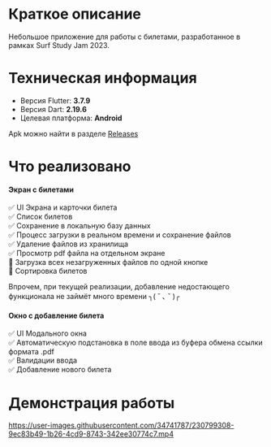 # Краткое описание

Небольшое приложение для работы с билетами, разработанное в рамках Surf Study Jam 2023.

# Техническая информация

- Версия Flutter: **3.7.9**
- Версия Dart: **2.19.6**
- Целевая платформа: **Android**

Apk можно найти в разделе [Releases](https://github.com/StarProxima/surf-flutter-study-jam-2023/releases)

# Что реализовано

#### Экран с билетами
✅ UI Экрана и карточки билета \
✅ Список билетов \
✅ Сохранение в локальную базу данных \
✅ Процесс загрузки в реальном времени и сохранение файлов \
✅ Удаление файлов из хранилища \
✅ Просмотр pdf файла на отдельном экране \
🔳 Загрузка всех незагруженных файлов по одной кнопке \
🔳 Сортировка билетов

Впрочем, при текущей реализации, добавление недостающего функционала не займёт много времени  ╮( ˘ ､ ˘ )╭

#### Окно с добавление билета
✅ UI Модального окна \
✅ Автоматическую подстановка в поле ввода из буфера обмена ссылки формата .pdf \
✅ Валидации ввода \
✅ Добавление нового билета

# Демонстрация работы

https://user-images.githubusercontent.com/34741787/230799308-9ec83b49-1b26-4cd9-8743-342ee30774c7.mp4

